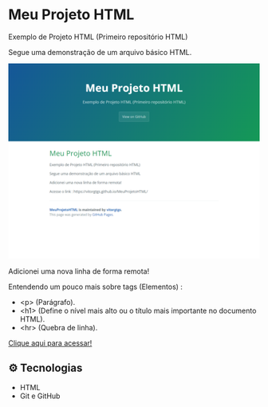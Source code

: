 # Meu Projeto HTML
 Exemplo de Projeto HTML (Primeiro repositório HTML)
 
Segue uma demonstração de um arquivo básico HTML.

![preview](./.github/preview.png)

Adicionei uma nova linha de forma remota!

Entendendo um pouco mais sobre tags (Elementos) :
- &lt;p> (Parágrafo).
- &lt;h1> (Define o nível mais alto ou o título mais importante no documento HTML).
- &lt;hr> (Quebra de linha).

[Clique aqui para acessar!](https://vitorgtgs.github.io/MeuProjetoHTML/)

## ⚙ Tecnologias

- HTML
- Git e GitHub